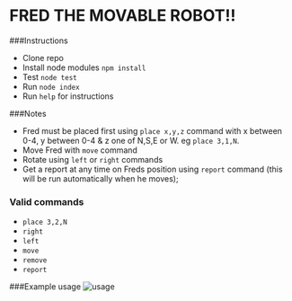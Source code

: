 # FRED THE MOVABLE ROBOT!!

###Instructions
- Clone repo
- Install node modules `npm install`
- Test `node test`
- Run `node index`
- Run `help` for instructions

###Notes
- Fred must be placed first using `place x,y,z` command with x between 0-4, y between 0-4 & z one of N,S,E or W. eg `place 3,1,N`.
- Move Fred with `move` command
- Rotate using `left` or `right` commands
- Get a report at any time on Freds position using `report` command (this will be run automatically when he moves);

### Valid commands
- `place 3,2,N`
- `right`
- `left`
- `move`
- `remove`
- `report`

###Example usage
![usage](https://www.dropbox.com/s/pq5o15068mbe6tc/Screenshot%202016-07-19%2012.52.22.png?raw=1)

